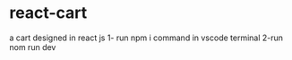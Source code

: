 # react-cart
 a cart designed in react js
 1- run npm i command in vscode terminal
 2-run nom run dev
